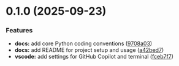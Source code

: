 # 0.1.0 (2025-09-23)


### Features

* **docs:** add core Python coding conventions ([9708a03](https://github.com/cgb37/devkit-copilot/commit/9708a035c8c51dfe64099db1d9e5bb3edbd481c4))
* **docs:** add README for project setup and usage ([a42bed7](https://github.com/cgb37/devkit-copilot/commit/a42bed77030b0a8d84a4373b10a5115fa8e87333))
* **vscode:** add settings for GitHub Copilot and terminal ([fceb7f7](https://github.com/cgb37/devkit-copilot/commit/fceb7f738211c86da570ff0b2a83fbefb1af8036))



